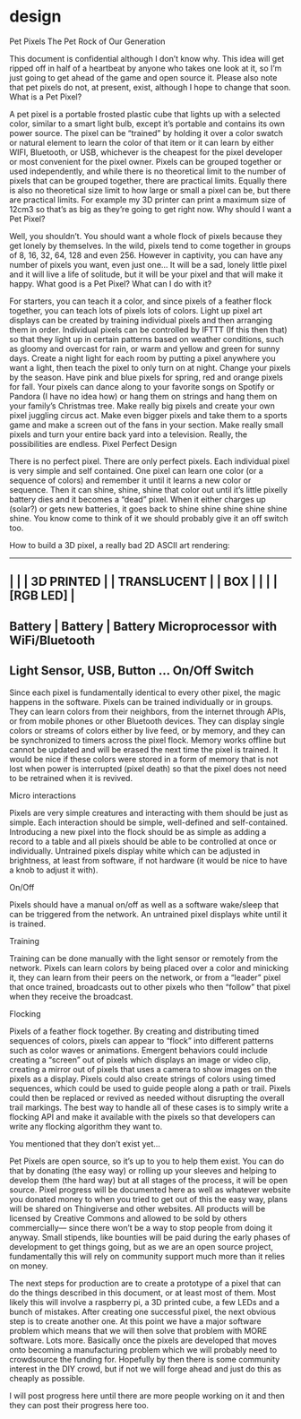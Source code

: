 # design

Pet Pixels
The Pet Rock of Our Generation

This document is confidential although I don’t know why. This idea will get ripped off in half of a heartbeat by anyone who takes one look at it, so I’m just going to get ahead of the game and open source it. Please also note that pet pixels do not, at present, exist, although I hope to change that soon.
What is a Pet Pixel?

A pet pixel is a portable frosted plastic cube that lights up with a selected color, similar to a smart light bulb, except it’s portable and contains its own power source. The pixel can be “trained” by holding it over a color swatch or natural element to learn the color of that item or it can learn by either WIFI, Bluetooth, or USB, whichever is the cheapest for the pixel developer or most convenient for the pixel owner. Pixels can be grouped together or used independently, and while there is no theoretical limit to the number of pixels that can be grouped together, there are practical limits. Equally there is also no theoretical size limit to how large or small a pixel can be, but there are practical limits. For example my 3D printer can print a maximum size of 12cm3 so that’s as big as they’re going to get right now. 
Why should I want a Pet Pixel?

Well, you shouldn’t. You should want a whole flock of pixels because they get lonely by themselves. In the wild, pixels tend to come together in groups of 8, 16, 32, 64, 128 and even 256. However in captivity, you can have any number of pixels you want, even just one… It will be a sad, lonely little pixel and it will live a life of solitude, but it will be your pixel and that will make it happy. 
What good is a Pet Pixel? What can I do with it?

For starters, you can teach it a color, and since pixels of a feather flock together, you can teach lots of pixels lots of colors. Light up pixel art displays can be created by training individual pixels and then arranging them in order. Individual pixels can be controlled by IFTTT (If this then that) so that they light up in certain patterns based on weather conditions, such as gloomy and overcast for rain, or warm and yellow and green for sunny days. Create a night light for each room by putting a pixel anywhere you want a light, then teach the pixel to only turn on at night. Change your pixels by the season. Have pink and blue pixels for spring, red and orange pixels for fall. Your pixels can dance along to your favorite songs on Spotify or Pandora (I have no idea how) or hang them on strings and hang them on your family’s Christmas tree. Make really big pixels and create your own pixel juggling circus act. Make even bigger pixels and take them to a sports game and make a screen out of the fans in your section. Make really small pixels and turn your entire back yard into a television. Really, the possibilities are endless. 
Pixel Perfect Design

There is no perfect pixel. There are only perfect pixels. Each individual pixel is very simple and self contained. One pixel can learn one color (or a sequence of colors) and remember it until it learns a new color or sequence. Then it can shine, shine, shine that color out until it’s little pixelly battery dies and it becomes a “dead” pixel. When it either charges up (solar?) or gets new batteries, it goes back to shine shine shine shine shine shine. You know come to think of it we should probably give it an off switch too. 

How to build a 3D pixel, 
a really bad 2D ASCII art rendering:

-----------------------
|                     |
|    3D PRINTED       |
|    TRANSLUCENT      |
|        BOX          |
|                     |
|     [RGB LED]       |
-----------------------
Battery | Battery | Battery
Microprocessor with WiFi/Bluetooth
-----------------------
Light Sensor, USB, Button 
...
On/Off Switch
-----------------------

Since each pixel is fundamentally identical to every other pixel, the magic happens in the software. Pixels can be trained individually or in groups. They can learn colors from their neighbors, from the internet through APIs, or from mobile phones or other Bluetooth devices. They can display single colors or streams of colors either by live feed, or by memory, and they can be synchronized to timers across the pixel flock. Memory works offline but cannot be updated and will be erased the next time the pixel is trained. It would be nice if these colors were stored in a form of memory that is not lost when power is interrupted (pixel death) so that the pixel does not need to be retrained when it is revived. 

Micro interactions

Pixels are very simple creatures and interacting with them should be just as simple. Each interaction should be simple, well-defined and self-contained. Introducing a new pixel into the flock should be as simple as adding a record to a table and all pixels should be able to be controlled at once or individually. Untrained pixels display white which can be adjusted in brightness, at least from software, if not hardware (it would be nice to have a knob to adjust it with).

On/Off

Pixels should have a manual on/off as well as a software wake/sleep that can be triggered from the network. An untrained pixel displays white until it is trained. 

Training

Training can be done manually with the light sensor or remotely from the network. Pixels can learn colors by being placed over a color and minicking it, they can learn from their peers on the network, or from a “leader” pixel that once trained, broadcasts out to other pixels who then “follow” that pixel when they receive the broadcast. 

Flocking

Pixels of a feather flock together. By creating and distributing timed sequences of colors, pixels can appear to “flock” into different patterns such as color waves or animations. Emergent behaviors could include creating a “screen” out of pixels which displays an image or video clip, creating a mirror out of pixels that uses a camera to show images on the pixels as a display. Pixels could also create strings of colors using timed sequences, which could be used to guide people along a path or trail. Pixels could then be replaced or revived as needed without disrupting the overall trail markings. The best way to handle all of these cases is to simply write a flocking API and make it available with the pixels so that developers can write any flocking algorithm they want to. 

You mentioned that they don’t exist yet...

Pet Pixels are open source, so it’s up to you to help them exist. You can do that by donating (the easy way) or rolling up your sleeves and helping to develop them (the hard way) but at all stages of the process, it will be open source. Pixel progress will be documented here as well as whatever website you donated money to when you tried to get out of this the easy way, plans will be shared on Thingiverse and other websites. All products will be licensed by Creative Commons and allowed to be sold by others commercially— since there won’t be a way to stop people from doing it anyway. Small stipends, like bounties will be paid during the early phases of development to get things going, but as we are an open source project, fundamentally this will rely on community support much more than it relies on money. 

The next steps for production are to create a prototype of a pixel that can do the things described in this document, or at least most of them. Most likely this will involve a raspberry pi, a 3D printed cube, a few LEDs and a bunch of mistakes. After creating one successful pixel, the next obvious step is to create another one. At this point we have a major software problem which means that we will then solve that problem with MORE software. Lots more. Basically once the pixels are developed that moves onto becoming a manufacturing problem which we will probably need to crowdsource the funding for. Hopefully by then there is some community interest in the DIY crowd, but if not we will forge ahead and just do this as cheaply as possible. 

I will post progress here until there are more people working on it and then they can post their progress here too. 
